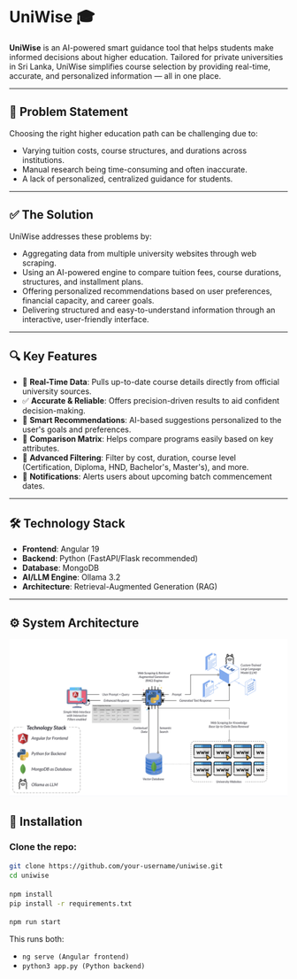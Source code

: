 # UniWise 🎓

**UniWise** is an AI-powered smart guidance tool that helps students make informed decisions about higher education. Tailored for private universities in Sri Lanka, UniWise simplifies course selection by providing real-time, accurate, and personalized information — all in one place.

---

## 🚩 Problem Statement

Choosing the right higher education path can be challenging due to:

- Varying tuition costs, course structures, and durations across institutions.
- Manual research being time-consuming and often inaccurate.
- A lack of personalized, centralized guidance for students.

---

## ✅ The Solution

UniWise addresses these problems by:

- Aggregating data from multiple university websites through web scraping.
- Using an AI-powered engine to compare tuition fees, course durations, structures, and installment plans.
- Offering personalized recommendations based on user preferences, financial capacity, and career goals.
- Delivering structured and easy-to-understand information through an interactive, user-friendly interface.

---

## 🔍 Key Features

- 📡 **Real-Time Data**: Pulls up-to-date course details directly from official university sources.
- ✅ **Accurate & Reliable**: Offers precision-driven results to aid confident decision-making.
- 🧭 **Smart Recommendations**: AI-based suggestions personalized to the user's goals and preferences.
- 🧮 **Comparison Matrix**: Helps compare programs easily based on key attributes.
- 🎯 **Advanced Filtering**: Filter by cost, duration, course level (Certification, Diploma, HND, Bachelor's, Master's), and more.
- 🔔 **Notifications**: Alerts users about upcoming batch commencement dates.

---

## 🛠️ Technology Stack

- **Frontend**: Angular 19
- **Backend**: Python (FastAPI/Flask recommended)
- **Database**: MongoDB
- **AI/LLM Engine**: Ollama 3.2
- **Architecture**: Retrieval-Augmented Generation (RAG)

---

## ⚙️ System Architecture

![uniwise_architecture](public/uniwise.png)

## 🚀 Installation

### Clone the repo:

```bash
git clone https://github.com/your-username/uniwise.git
cd uniwise

npm install
pip install -r requirements.txt

npm run start
````
This runs both:
- ```ng serve (Angular frontend)```
- ```python3 app.py (Python backend)```
